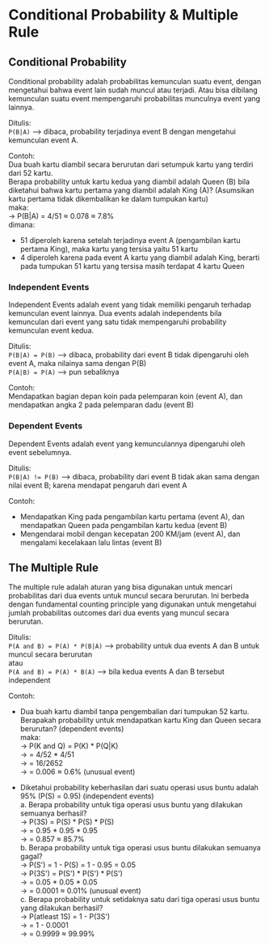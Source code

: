 # Conditional Probability & Multiple Rule
## Conditional Probability
Conditional probability adalah probabilitas kemunculan suatu event, dengan mengetahui bahwa event lain sudah muncul atau terjadi. Atau bisa dibilang kemunculan suatu event mempengaruhi probabilitas munculnya event yang lainnya.

Ditulis:  
`P(B|A)` --> dibaca, probability terjadinya event B dengan mengetahui kemunculan event A.  

Contoh:  
Dua buah kartu diambil secara berurutan dari setumpuk kartu yang terdiri dari 52 kartu.  
Berapa probability untuk kartu kedua yang diambil adalah Queen (B) bila diketahui bahwa kartu pertama yang diambil adalah King (A)? (Asumsikan kartu pertama tidak dikembalikan ke dalam tumpukan kartu)  
maka:  
-> P(B|A) = 4/51 ≈ 0.078 ≈ 7.8%  
dimana:  
- 51 diperoleh karena setelah terjadinya event A (pengambilan kartu pertama King), maka kartu yang tersisa yaitu 51 kartu
- 4 diperoleh karena pada event A kartu yang diambil adalah King, berarti pada tumpukan 51 kartu yang tersisa masih terdapat 4 kartu Queen

### Independent Events
Independent Events adalah event yang tidak memiliki pengaruh terhadap kemunculan event lainnya. Dua events adalah independents bila kemunculan dari event yang satu tidak mempengaruhi probability kemunculan event kedua.  

Ditulis:  
`P(B|A) = P(B)` --> dibaca, probability dari event B tidak dipengaruhi oleh event A, maka nilainya sama dengan P(B)  
`P(A|B) = P(A)` --> pun sebaliknya  

Contoh:  
Mendapatkan bagian depan koin pada pelemparan koin (event A), dan mendapatkan angka 2 pada pelemparan dadu (event B)

### Dependent Events
Dependent Events adalah event yang kemunculannya dipengaruhi oleh event sebelumnya.  

Ditulis:  
`P(B|A) != P(B)` --> dibaca, probability dari event B tidak akan sama dengan nilai event B; karena mendapat pengaruh dari event A  

Contoh:  
- Mendapatkan King pada pengambilan kartu pertama (event A), dan mendapatkan Queen pada pengambilan kartu kedua (event B)
- Mengendarai mobil dengan kecepatan 200 KM/jam (event A), dan mengalami kecelakaan lalu lintas (event B)

## The Multiple Rule
The multiple rule adalah aturan yang bisa digunakan untuk mencari probabilitas dari dua events untuk muncul secara berurutan. Ini berbeda dengan fundamental counting principle yang digunakan untuk mengetahui jumlah probabilitas outcomes dari dua events yang muncul secara berurutan.

Ditulis:  
`P(A and B) = P(A) * P(B|A)` --> probability untuk dua events A dan B untuk muncul secara berurutan  
atau  
`P(A and B) = P(A) * B(A)` --> bila kedua events A dan B tersebut independent  

Contoh:  
- Dua buah kartu diambil tanpa pengembalian dari tumpukan 52 kartu. Berapakah probability untuk mendapatkan kartu King dan Queen secara berurutan? (dependent events)  
maka:  
-> P(K and Q) = P(K) * P(Q|K)  
-> = 4/52 * 4/51  
-> = 16/2652  
-> = 0.006 ≈ 0.6% (unusual event)  

- Diketahui probability keberhasilan dari suatu operasi usus buntu adalah 95% (P(S) = 0.95) (independent events)  
a. Berapa probability untuk tiga operasi usus buntu yang dilakukan semuanya berhasil?  
-> P(3S) = P(S) * P(S) * P(S)  
-> = 0.95 * 0.95 * 0.95  
-> = 0.857 ≈ 85.7%  
b. Berapa probability untuk tiga operasi usus buntu dilakukan semuanya gagal?  
-> P(S') = 1 - P(S) = 1 - 0.95 = 0.05  
-> P(3S') = P(S') * P(S') * P(S')  
-> = 0.05 *  0.05 *  0.05  
-> = 0.0001 ≈ 0.01% (unusual event)  
c. Berapa probability untuk setidaknya satu dari tiga operasi usus buntu yang dilakukan berhasil?  
-> P(atleast 1S) = 1 - P(3S')  
-> = 1 - 0.0001  
-> = 0.9999 ≈ 99.99%  
